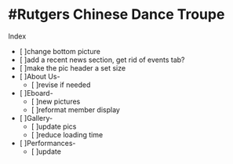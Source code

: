 #Rutgers Chinese Dance Troupe
============================
Index
  - [ ]change bottom picture
  - [ ]add a recent news section, get rid of events tab?
  - [ ]make the pic header a set size
- [ ]About Us- 
  - [ ]revise if needed
- [ ]Eboard- 
  - [ ]new pictures
  - [ ]reformat member display
- [ ]Gallery-
  - [ ]update pics
  - [ ]reduce loading time
- [ ]Performances- 
  - [ ]update
